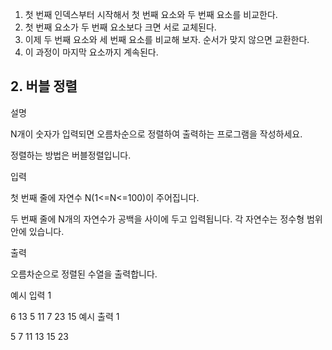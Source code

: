 1. 첫 번째 인덱스부터 시작해서 첫 번째 요소와 두 번째 요소를 비교한다.
2. 첫 번째 요소가 두 번째 요소보다 크면 서로 교체된다.
3. 이제 두 번째 요소와 세 번째 요소를 비교해 보자. 순서가 맞지 않으면 교환한다.
4. 이 과정이 마지막 요소까지 계속된다.


## 2. 버블 정렬
   설명

N개이 숫자가 입력되면 오름차순으로 정렬하여 출력하는 프로그램을 작성하세요.

정렬하는 방법은 버블정렬입니다.


입력

첫 번째 줄에 자연수 N(1<=N<=100)이 주어집니다.

두 번째 줄에 N개의 자연수가 공백을 사이에 두고 입력됩니다. 각 자연수는 정수형 범위 안에 있습니다.


출력

오름차순으로 정렬된 수열을 출력합니다.


예시 입력 1

6
13 5 11 7 23 15
예시 출력 1

5 7 11 13 15 23